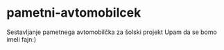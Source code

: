 # pametni-avtomobilcek
Sestavljanje pametnega avtomobilčka za šolski projekt
Upam da se bomo imeli fajn:)
